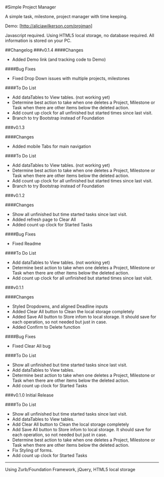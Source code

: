 #Simple Project Manager

A simple task, milestone, project manager with time keeping.

Demo: [http://aliciawilkerson.com/projman]

Javascript required.  Using HTML5 local storage, no database required.  All information is stored on your PC.


##Changelog
###v0.1.4
####Changes

* Added Demo link (and tracking code to Demo)

####Bug Fixes

* Fixed Drop Down issues with multiple projects, milestones

####To Do List

* Add dataTables to View tables. (not working yet)
* Determine best action to take when one deletes a Project, Milestone or Task when there are other items below the deleted action.
* Add count up clock for all unfinished but started times since last visit.
* Branch to try Bootstrap instead of Foundation

###v0.1.3

####Changes

* Added mobile Tabs for main navigation

####To Do List

* Add dataTables to View tables. (not working yet)
* Determine best action to take when one deletes a Project, Milestone or Task when there are other items below the deleted action.
* Add count up clock for all unfinished but started times since last visit.
* Branch to try Bootstrap instead of Foundation

###v0.1.2

####Changes

* Show all unfinished but time started tasks since last visit.
* Added refresh page to Clear All
* Added count up clock for Started Tasks

####Bug Fixes

* Fixed Readme 

####To Do List

* Add dataTables to View tables. (not working yet)
* Determine best action to take when one deletes a Project, Milestone or Task when there are other items below the deleted action.
* Add count up clock for all unfinished but started times since last visit.

###v0.1.1 

####Changes

* Styled Dropdowns, and aligned Deadline inputs
* Added Clear All button to Clean the local storage completely
* Added Save All button to Store infom to local storage.  It should save for each operation, so not needed but just in case.
* Added Confirm to Delete function

####Bug Fixes

* Fixed Clear All bug

####To Do List

* Show all unfinished but time started tasks since last visit.
* Add dataTables to View tables.
* Determine best action to take when one deletes a Project, Milestone or Task when there are other items below the deleted action.
* Add count up clock for Started Tasks

###v0.1.0 Initial Release

####To Do List

* Show all unfinished but time started tasks since last visit.
* Add dataTables to View tables.
* Add Clear All button to Clean the local storage completely
* Add Save All button to Store infom to local storage.  It should save for each operation, so not needed but just in case.
* Determine best action to take when one deletes a Project, Milestone or Task when there are other items below the deleted action.
* Fix Styling of forms.
* Add count up clock for Started Tasks

---
Using Zurb/Foundation Framework, jQuery, HTML5 local storage